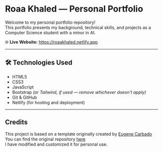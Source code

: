 # Roaa Khaled — Personal Portfolio

Welcome to my personal portfolio repository!  
This portfolio presents my background, technical skills, and projects as a Computer Science student with a minor in AI.

🌐 **Live Website:** <a href="https://roaakhaled.netlify.app" target="_blank">https://roaakhaled.netlify.app</a>

---
## 🛠️ Technologies Used

- HTML5  
- CSS3  
- JavaScript  
- Bootstrap *(or Tailwind, if used — remove whichever doesn't apply)*  
- Git & GitHub  
- Netlify (for hosting and deployment)

---
## Credits

This project is based on a template originally created by <a href="https://github.com/EugeneCarbado" target="_blank">Eugene Carbado</a>  
You can find the original repository <a href="https://github.com/EugeneCarbado/single-page-developer-portfolio" target="_blank">here</a>  
I have modified and customized it for personal use.


